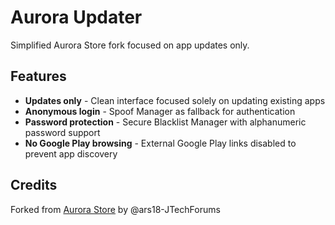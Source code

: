 # Aurora Updater

Simplified Aurora Store fork focused on app updates only.

## Features
- **Updates only** - Clean interface focused solely on updating existing apps
- **Anonymous login** - Spoof Manager as fallback for authentication
- **Password protection** - Secure Blacklist Manager with alphanumeric password support
- **No Google Play browsing** - External Google Play links disabled to prevent app discovery

## Credits
Forked from [Aurora Store](https://github.com/whyorean/AuroraStore) by @ars18-JTechForums

